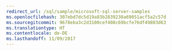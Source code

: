 ```yaml
---
redirect_url: /sql/sample/microsoft-sql-server-samples
ms.openlocfilehash: 307ebd7dc5d19a83b2839238a69051acf5a2c57d
ms.sourcegitcommit: 9678eba3c2d3100cef408c69bcfe76df49803d63
ms.translationtype: HT
ms.contentlocale: de-DE
ms.lasthandoff: 11/09/2017
---
```

